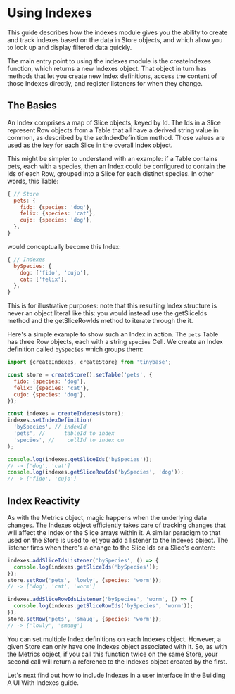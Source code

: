 # Using Indexes

This guide describes how the indexes module gives you the ability to create and
track indexes based on the data in Store objects, and which allow you to look up
and display filtered data quickly.

The main entry point to using the indexes module is the createIndexes function,
which returns a new Indexes object. That object in turn has methods that let you
create new Index definitions, access the content of those Indexes directly, and
register listeners for when they change.

## The Basics

An Index comprises a map of Slice objects, keyed by Id. The Ids in a Slice
represent Row objects from a Table that all have a derived string value in
common, as described by the setIndexDefinition method. Those values are used as
the key for each Slice in the overall Index object.

This might be simpler to understand with an example: if a Table contains pets,
each with a species, then an Index could be configured to contain the Ids of
each Row, grouped into a Slice for each distinct species. In other words, this
Table:

```js yolo
{ // Store
  pets: {
    fido: {species: 'dog'},
    felix: {species: 'cat'},
    cujo: {species: 'dog'},
  },
}
```

would conceptually become this Index:

```js yolo
{ // Indexes
  bySpecies: {
    dog: ['fido', 'cujo'],
    cat: ['felix'],
  },
}
```

This is for illustrative purposes: note that this resulting Index structure is
never an object literal like this: you would instead use the getSliceIds method
and the getSliceRowIds method to iterate through the it.

Here's a simple example to show such an Index in action. The `pets` Table has
three Row objects, each with a string `species` Cell. We create an Index
definition called `bySpecies` which groups them:

```js
import {createIndexes, createStore} from 'tinybase';

const store = createStore().setTable('pets', {
  fido: {species: 'dog'},
  felix: {species: 'cat'},
  cujo: {species: 'dog'},
});

const indexes = createIndexes(store);
indexes.setIndexDefinition(
  'bySpecies', // indexId
  'pets', //      tableId to index
  'species', //    cellId to index on
);

console.log(indexes.getSliceIds('bySpecies'));
// -> ['dog', 'cat']
console.log(indexes.getSliceRowIds('bySpecies', 'dog'));
// -> ['fido', 'cujo']
```

## Index Reactivity

As with the Metrics object, magic happens when the underlying data changes. The
Indexes object efficiently takes care of tracking changes that will affect the
Index or the Slice arrays within it. A similar paradigm to that used on the
Store is used to let you add a listener to the Indexes object. The listener
fires when there's a change to the Slice Ids or a Slice's content:

```js
indexes.addSliceIdsListener('bySpecies', () => {
  console.log(indexes.getSliceIds('bySpecies'));
});
store.setRow('pets', 'lowly', {species: 'worm'});
// -> ['dog', 'cat', 'worm']

indexes.addSliceRowIdsListener('bySpecies', 'worm', () => {
  console.log(indexes.getSliceRowIds('bySpecies', 'worm'));
});
store.setRow('pets', 'smaug', {species: 'worm'});
// -> ['lowly', 'smaug']
```

You can set multiple Index definitions on each Indexes object. However, a given
Store can only have one Indexes object associated with it. So, as with the
Metrics object, if you call this function twice on the same Store, your second
call will return a reference to the Indexes object created by the first.

Let's next find out how to include Indexes in a user interface in the Building A
UI With Indexes guide.
